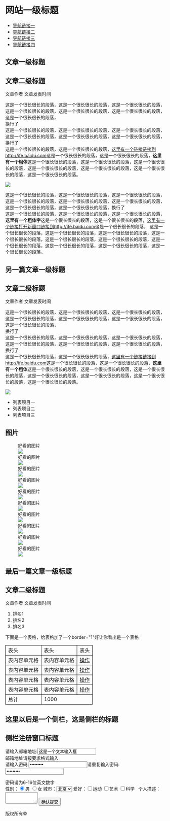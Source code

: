<!--<!DOCTYPE html PUBLIC "-//W3C//DTD XHTML 1.0 Transitional//EN" "http://www.w3.org/TR/xhtml1/DTD/xhtml1-transitional.dtd">
<html xmlns="http://www.w3.org/1999/xhtml">-->
<head>
<meta http-equiv="Content-Type" content="text/html; charset=utf-8" />
<title>task_1_1_1</title>
<style type="text/css">
table tr,td{border:1px solid #000;}
</style>

</head>

<body>
<h1>网站一级标题</h1>
<ul>
<li><a href="#1">导航链接一</a></li>
<li><a href="#2">导航链接二</a></li>
<li><a href="#3">导航链接三</a></li>
<li><a href="#4">导航链接四</a></li>
</ul>
<h2>文章一级标题</h2>
<h2>文章二级标题</h2>
<p>文章作者 文章发表时间</p>
<p>这是一个很长很长的段落，这是一个很长很长的段落，这是一个很长很长的段落，这是一个很长很长的段落，这是一个很长很长的段落，这是一个很长很长的段落，这是一个很长很长的段落，<br>
换行了<br>
这是一个很长很长的段落，这是一个很长很长的段落，这是一个很长很长的段落，这是一个很长很长的段落，这是一个很长很长的段落，这是一个很长很长的段落，换行了<br>
这是一个很长很长的段落，这是一个很长很长的段落，<a href="http://ife.baidu.com">这里有一个链接链接到http://ife.baidu.com</a>这是一个很长很长的段落，这是一个很长很长的段落，<strong>这里有一个粗体</strong>这是一个很长很长的段落，这是一个很长很长的段落，这是一个很长很长的段落，这是一个很长很长的段落，这是一个很长很长的段落，这是一个很长很长的段落，这是一个很长很长的段落。</p>
<img src="捕获.PNG">
<p>这是一个很长很长的段落，这是一个很长很长的段落，这是一个很长很长的段落，这是一个很长很长的段落，这是一个很长很长的段落，这是一个很长很长的段落，这是一个很长很长的段落，这是一个很长很长的段落，换行了<br>
这是一个很长很长的段落，这是一个很长很长的段落，这是一个很长很长的段落，<strong>这里有一个粗体字</strong>这是一个很长很长的段落，这是一个很长很长的段落，<a href="http://ife.baidu.com" target="_blank">这里有一个链接打开新窗口链接到http://ife.baidu.com</a>这是一个很长很长的段落，
这是一个很长很长的段落，这是一个很长很长的段落，这是一个很长很长的段落，这是一个很长很长的段落，这是一个很长很长的段落，这是一个很长很长的段落，这是一个很长很长的段落，这是一个很长很长的段落，这是一个很长很长的段落，这是一个很长很长的段落。</p>

<h2>另一篇文章一级标题</h2>
<h2>文章二级标题</h2>
<p>文章作者 文章发表时间</p>
<p>这是一个很长很长的段落，这是一个很长很长的段落，这是一个很长很长的段落，这是一个很长很长的段落，这是一个很长很长的段落，这是一个很长很长的段落，这是一个很长很长的段落，<br>
换行了<br>
这是一个很长很长的段落，这是一个很长很长的段落，这是一个很长很长的段落，这是一个很长很长的段落，这是一个很长很长的段落，这是一个很长很长的段落，换行了<br>
这是一个很长很长的段落，这是一个很长很长的段落，<a href="http://ife.baidu.com">这里有一个链接链接到http://ife.baidu.com</a>这是一个很长很长的段落，这是一个很长很长的段落，<strong>这里有一个粗体</strong>这是一个很长很长的段落，这是一个很长很长的段落，这是一个很长很长的段落，这是一个很长很长的段落，这是一个很长很长的段落，这是一个很长很长的段落，这是一个很长很长的段落。</p>
<img src="捕获.PNG">
<ul>
<li>列表项目一</li>
<li>列表项目二</li>
<li>列表项目三</li>
</ul>
<h2>图片</h2>
<dl>
<dd>好看的图片<br><img src="捕获.PNG"></dd>
<dd>好看的图片<br><img src="捕获.PNG"></dd>
<dd>好看的图片<br><img src="捕获.PNG"></dd>
<dd>好看的图片<br><img src="捕获.PNG"></dd>
<dd>好看的图片<br><img src="捕获.PNG"></dd>
<dd>好看的图片<br><img src="捕获.PNG"></dd>
<dd>好看的图片<br><img src="捕获.PNG"></dd>
<dd>好看的图片<br><img src="捕获.PNG"></dd>
<dd>好看的图片<br><img src="捕获.PNG"></dd>
<dd>好看的图片<br><img src="捕获.PNG"></dd>
</dl>
<h2>最后一篇文章一级标题</h2>
<h2>文章二级标题</h2>
<p>文章作者 文章发表时间</p>
<ol>
<li>排名1</li>
<li>排名2</li>
<li>排名3</li>
</ol>
下面是一个表格，给表格加了一个border="1"好让你看出是一个表格
<table summary="表格">
<tr>
  <td>表头</td>
  <td>表头</td>
  <td>表头</td>
</tr>
<tr>
  <td>表内容单元格</td>
  <td>表内容单元格</td>
  <td><a href="http://ife.baidu.com">操作</a></td>
</tr>
<tr>
  <td>表内容单元格</td>
  <td>表内容单元格</td>
  <td><a href="http://ife.baidu.com">操作</a></td>
</tr>
<tr>
  <td>表内容单元格</td>
  <td>表内容单元格</td>
  <td><a href="http://ife.baidu.com">操作</a></td>
</tr>
<tr>
  <td>表内容单元格</td>
  <td>表内容单元格</td>
  <td><a href="http://ife.baidu.com">操作</a></td>
</tr>
<tr>
  <td>总计</td>
  <td colspan="2">1000</td>
</tr>
</table>
<h2>这里以后是一个侧栏，这是侧栏的标题</h2>
<h2>侧栏注册窗口标题</h2>
<form name="form1" method="post" action="">
请输入邮箱地址:<input type="text" name="emailadress" value="这是一个文本输入框"><br>
邮箱地址请按要求格式输入<br>
请输入密码:<input type="password" name="password1" value="这是一个文本输入框">请重复输入密码:<input type="password" name="password2" value="这是一个文本输入框">
</form>
密码请为6-16位英文数字<br>
<form name="form2" method="post" action="">
性别：<input type="radio" value="1" name="男" checked="checked">男&nbsp;<input type="radio" value="2" name="女" >女&nbsp;城市：<select name="select"><option value="北京" selected="selected">北京</option><option value="上海">上海</option>
</select>
爱好：<input type="checkbox" name="checkbox1" value="checkbox">运动
<input type="checkbox" name="checkbox2" value="checkbox">艺术
<input type="checkbox" name="checkbox3" value="checkbox">科学
&nbsp;
个人描述：<textarea name="textarea" cols="10" rows="2"></textarea>
<input type="submit" value="确认提交">
</form>
版权所有© 


</body>
</html>

